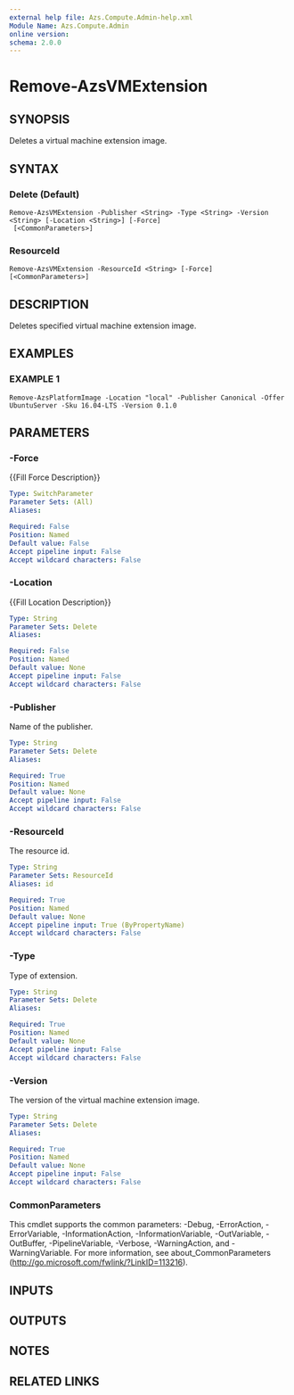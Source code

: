 ```yaml
---
external help file: Azs.Compute.Admin-help.xml
Module Name: Azs.Compute.Admin
online version:
schema: 2.0.0
---
```


# Remove-AzsVMExtension

## SYNOPSIS
Deletes a virtual machine extension image.

## SYNTAX

### Delete (Default)
```
Remove-AzsVMExtension -Publisher <String> -Type <String> -Version <String> [-Location <String>] [-Force]
 [<CommonParameters>]
```

### ResourceId
```
Remove-AzsVMExtension -ResourceId <String> [-Force] [<CommonParameters>]
```

## DESCRIPTION
Deletes specified virtual machine extension image.

## EXAMPLES

### EXAMPLE 1
```
Remove-AzsPlatformImage -Location "local" -Publisher Canonical -Offer UbuntuServer -Sku 16.04-LTS -Version 0.1.0
```

## PARAMETERS

### -Force
{{Fill Force Description}}

```yaml
Type: SwitchParameter
Parameter Sets: (All)
Aliases:

Required: False
Position: Named
Default value: False
Accept pipeline input: False
Accept wildcard characters: False
```

### -Location
{{Fill Location Description}}

```yaml
Type: String
Parameter Sets: Delete
Aliases:

Required: False
Position: Named
Default value: None
Accept pipeline input: False
Accept wildcard characters: False
```

### -Publisher
Name of the publisher.

```yaml
Type: String
Parameter Sets: Delete
Aliases:

Required: True
Position: Named
Default value: None
Accept pipeline input: False
Accept wildcard characters: False
```

### -ResourceId
The resource id.

```yaml
Type: String
Parameter Sets: ResourceId
Aliases: id

Required: True
Position: Named
Default value: None
Accept pipeline input: True (ByPropertyName)
Accept wildcard characters: False
```

### -Type
Type of extension.

```yaml
Type: String
Parameter Sets: Delete
Aliases:

Required: True
Position: Named
Default value: None
Accept pipeline input: False
Accept wildcard characters: False
```

### -Version
The version of the virtual machine extension image.

```yaml
Type: String
Parameter Sets: Delete
Aliases:

Required: True
Position: Named
Default value: None
Accept pipeline input: False
Accept wildcard characters: False
```

### CommonParameters
This cmdlet supports the common parameters: -Debug, -ErrorAction, -ErrorVariable, -InformationAction, -InformationVariable, -OutVariable, -OutBuffer, -PipelineVariable, -Verbose, -WarningAction, and -WarningVariable.
For more information, see about_CommonParameters (http://go.microsoft.com/fwlink/?LinkID=113216).

## INPUTS

## OUTPUTS

## NOTES

## RELATED LINKS
